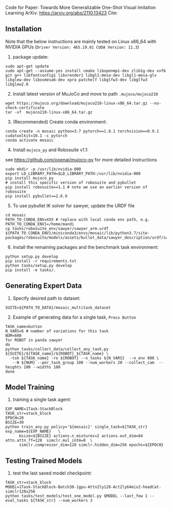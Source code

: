 Code for Paper: Towards More Generalizable One-Shot Visual Imitation Learning
ArXiv: https://arxiv.org/abs/2110.13423
Cite: 
## Installation
Note that the below instructions are mainly tested on Linux x86_64 with NVIDIA GPUs (`Driver Version: 465.19.01 CUDA Version: 11.3`) 
1. package update:
```
sudo apt-get update
sudo apt-get --assume-yes install cmake libopenmpi-dev zlib1g-dev xvfb git g++ libfontconfig1 libxrender1 libgl1-mesa-dev libgl1-mesa-glx libglew-dev libosmesa6-dev xpra patchelf libglfw3-dev libglfw3 libglew2.0
```
2. Install latest version of MuJoCo and move to path `.mujoco/mujoco210`

```
wget https://mujoco.org/download/mujoco210-linux-x86_64.tar.gz --no-check-certificate
tar -xf  mujoco210-linux-x86_64.tar.gz
```
3. (Recommended) Create conda environment:
```
conda create -n mosaic python=3.7 pytorch==1.8.1 torchvision==0.9.1 cudatoolkit=10.1 -c pytorch 
conda activate mosaic
```
4. Install `mujoco_py` and Robosuite v1.1:

see https://github.com/openai/mujoco-py for more detailed instructions
```
sudo mkdir -p /usr/lib/nvidia-000
export LD_LIBRARY_PATH=$LD_LIBRARY_PATH:/usr/lib/nvidia-000
pip install mujoco_py 
# install this specific version of robosuite and pybullet
pip install robosuite==1.1 # note we use an earlier version of robosuite
pip install pybullet==2.6.9
```
5. To use pybullet IK solver for sawyer, update the URDF file
```
cd mosaic 
PATH_TO_CONDA_ENV=XXX # replace with local conda env path, e.g. PATH_TO_CONDA_ENV}=/home/mandi
cp tasks/robosuite_env/sawyer/sawyer_arm.urdf ${PATH_TO_CONDA_ENV}/miniconda3/envs/mosaic/lib/python3.7/site-packages/robosuite/models/assets/bullet_data/sawyer_description/urdf/sawyer_arm.urdf 
```

6. Install the remaining packages and the benchmark task environment:
```
python setup.py develop
pip install -r requirements.txt
python tasks/setup.py develop
pip install -e tasks/.
```
## Generating Expert Data
1. Specify desired path to dataset:
```
SUITE=${PATH_TO_DATA}/mosaic_multitask_dataset
```
2. Example of generating data for a single task, `Press Button`
```
TASK_name=button
N_VARS=6 # number of variations for this task
NUM=600
for ROBOT in panda sawyer
do 
python tasks/collect_data/collect_any_task.py ${SUITE}/${TASK_name}/${ROBOT}_${TASK_name} \
  -tsk ${TASK_name} -ro ${ROBOT} --n_tasks ${N_VARS}  --n_env 800 \
   --N ${NUM} --per_task_group 100 --num_workers 20 --collect_cam  --heights 100 --widths 180
done 
```


## Model Training 
1. training a single task agent:
```
EXP_NAME=1Task-StackBlock
TASK_str=stack_block
EPOCH=20
BSIZE=30
python train_any.py policy='${mosaic}' single_task=${TASK_str} exp_name=${EXP_NAME}   \
      bsize=${BSIZE} actions.n_mixtures=2 actions.out_dim=64 attn.attn_ff=128  simclr.mul_intm=0  \
      simclr.compressor_dim=128 simclr.hidden_dim=256 epochs=${EPOCH}
```
## Testing Trained Models
1. test the last saved model checkpoint:
```
TASK_str=stack_block
MODEL=1Task-StackBlock-Batch30-1gpu-Attn2ly128-Act2ly64mix2-headCat-simclr128x256
python tasks/test_models/test_one_model.py $MODEL --last_few 1 --eval_tasks ${TASK_str} --num_workers 3
```
